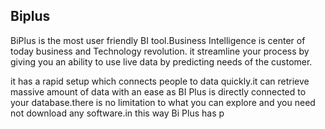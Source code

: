 ## Biplus
BiPlus is the most user friendly BI tool.Business Intelligence is center of today business and Technology revolution. it streamline your process by giving you an ability to use live data by predicting needs of the customer.

it has a rapid setup which connects people to data quickly.it can retrieve massive amount of data with an ease as BI Plus is directly connected to your database.there is no limitation to what you can explore and you need not download any software.in this way Bi Plus has p
<!--stackedit_data:
eyJoaXN0b3J5IjpbNzM0Mzg5NzUwXX0=
-->